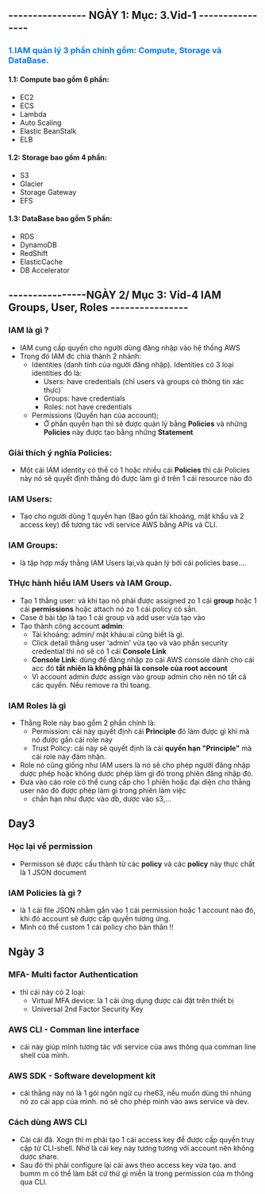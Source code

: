## ---------------- NGÀY 1: Mục: 3.Vid-1 ----------------
### <font color="#007bff">1.IAM quản lý 3 phần chính gồm: Compute, Storage và DataBase.</font>
#### 1.1: Compute bao gồm 6 phần:
- EC2 
- ECS
- Lambda
- Auto Scaling
- Elastic BeanStalk 
- ELB
#### 1.2: Storage bao gồm 4 phần: 
- S3
- Glacier
- Storage Gateway
- EFS
#### 1.3: DataBase bao gồm 5 phần:
- RDS
- DynamoDB
- RedShift
- ElasticCache
- DB Accelerator


## ----------------NGÀY 2/ Mục 3: Vid-4 IAM Groups, User, Roles ----------------

### IAM là gì ? 
- IAM cung cấp quyền cho người dùng đăng nhập vào hệ thống AWS 
- Trong đó IAM đc chia thành 2 nhánh:
    - Identities (danh tính của người đăng nhập). Identities có 3 loại identities đó là:
        - Users: have credentials (chỉ users và groups có thông tin xác thực)`
        - Groups: have credentials
        - Roles: not have credentials
    - Permissions (Quyền hạn của account); 
        - Ở phần quyền hạn thì sẽ được quản lý bằng __Policies__ và những __Policies__ này được tạo bằng những __Statement__

### Giải thích ý nghĩa Policies:
- Một cái IAM identity có thể có 1 hoặc nhiều cái __Policies__ thì cái Policies này nó sẽ 
    quyết định thằng đó được làm gì ở trên 1 cái resource nào đó

### IAM Users:
- Tạo cho người dùng 1 quyền hạn (Bao gồn tài khoảng, mật khẩu và 2 access key) để tương tác với service AWS bằng APIs và CLI.
### IAM Groups:   
- là tập hợp mấy thằng IAM Users lại,và quản lý bởi cái policies base....


### THực hành hiểu IAM Users và IAM Group.
- Tạo 1 thằng user: và khi tạo nó phải được assigned zo 1 cái __group__ hoặc 1 cái __permissions__ hoặc attach nó zo 1 cái  policy có sẳn.
- Case ở bài tập là tạo 1 cái group và add user vừa tạo vào
- Tạo thành công account __admin__:
    - Tài khoảng: admin/ mật khảu:ai cũng biết là gì.
    - Click detail thằng  user 'admin' vừa tạo và vào phần security credential thì nó sẽ có 1 cái __Console Link__
    - __Console Link__: dùng để đăng nhập zo cái AWS console dành cho cái acc đó __tất nhiên là không phải là console của root account__
    - Vì account admin được assign vào group admin cho nên nó tất cả các quyền. Nếu remove ra thì toang.

### IAM Roles là gì 
- Thằng Role này bao gồm 2 phần chính là:
    - Permission: cái này quyết định cái __Principle__ đó làm được gì khi mà nó được gắn cái role này
    - Trust Policy: cái này sẽ quyết định là cái __quyền hạn "Principle"__ mà cái role này đảm nhận.
- Role nó cũng giống như IAM users là nó sẽ cho phép người đăng nhập dược phép hoặc không dươc phép làm gì đó trong phiên đăng nhập đó.
- Đưa vào cáo role có thể cung cấp cho 1 phiên hoặc đại diện cho thằng user nào đó được phép làm gì trong phiên làm việc
    - chẳn hạn như được vào db, dược vào s3,...

## Day3 
### Học lại về permission
- Permisson sẽ được cấu thành từ các __policy__ và các __policy__ này thực chất là 1 JSON document
### IAM Policies là gì ?
- là 1 cái file JSON nhằm gắn vào 1 cái permission hoặc 1 account nào đó, khi đó account sẽ được cấp quyền tương ứng.
- Mình có thể custom 1 cái policy cho bản thân !!
## Ngày 3
### MFA- Multi factor Authentication
- thì cái này có 2 loại:
    - Virtual MFA device: là 1 cái ứng dụng được cài đặt trên thiết bị
    - Universal 2nd Factor Security Key 
### AWS CLI - Comman line interface 
- cái này giúp mình tương tác với service của aws thông qua comman line shell của mình.
### AWS SDK - Software development kit
- cái thằng này nó là 1 gói ngôn ngữ cụ rhe63, nếu muốn dùng thì nhúng nó zo cái app của mình. nó sẽ cho phép mình vào aws service và dev.
### Cách dùng AWS CLI
- Cài cái đã. Xogn thì m phải tạo 1 cái access key để được cấp quyền truy cập từ CLI-shell. Nhớ là cái key này tương tương với account nên không dược share.
- Sau đó thì phải configure lại cái aws theo access key vừa tạo. and bumm m có thể làm bất cứ thứ gì miễn là trong permission của m thông qua CLI.
